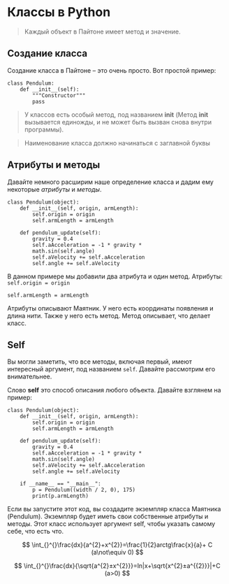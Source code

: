 # Классы в Python
>Каждый объект в Пайтоне имеет метод и значение.
## Создание класса
Создание класса в Пайтоне – это очень просто. Вот простой пример:
```
class Pendulum:    
    def __init__(self):
        """Constructor"""
        pass
```
>У классов есть особый метод, под названием __init__ (Метод __init__ вызывается единожды, и не может быть вызван снова внутри программы).

>Наименование класса должно начинаться с заглавной буквы

## Атрибуты и методы
Давайте немного расширим наше определение класса и дадим ему некоторые _атрибуты_ и _методы_.
```
class Pendulum(object):
    def __init__(self, origin, armLength):
        self.origin = origin
        self.armLength = armLength
    
    def pendulum_update(self):
        gravity = 0.4
        self.aAcceleration = -1 * gravity * 
        math.sin(self.angle)
        self.aVelocity += self.aAcceleration
        self.angle += self.aVelocity
```
В данном примере мы добавили два атрибута и один метод. 
Атрибуты:
`self.origin = origin`

`self.armLength = armLength`

Атрибуты описывают Маятник. У него есть координаты появления и длина нити. Также у него есть метод. Метод описывает, что делает класс.
## Self
Вы могли заметить, что все методы, включая первый, имеют интересный аргумент, под названием `self`. Давайте рассмотрим его внимательнее.

Слово **self** это способ описания любого объекта. Давайте взглянем на пример:
```
class Pendulum(object):
    def __init__(self, origin, armLength):
        self.origin = origin
        self.armLength = armLength
    
    def pendulum_update(self):
        gravity = 0.4
        self.aAcceleration = -1 * gravity * 
        math.sin(self.angle)
        self.aVelocity += self.aAcceleration
        self.angle += self.aVelocity
    
    if __name__ == "__main__":
        p = Pendulum((width / 2, 0), 175)
        print(p.armLength)
```
Если вы запустите этот код, вы создадите экземпляр класса Маятника (Pendulum). Экземпляр будет иметь свои собственные атрибуты и методы. Этот класс использует аргумент self, чтобы указать самому себе, что есть что.

$$
\int_{}^{}\frac{dx}{a^{2}+x^{2}}=\frac{1}{2}arctg\frac{x}{a}+ C  (a\not\equiv 0)
$$

$$
\int_{}^{}\frac{dx}{\sqrt{a^{2}±x^{2}}}=ln|x+\sqrt{x^{2}±a^{{2}}}|+C (a>0)
$$
